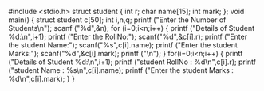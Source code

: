 #include <stdio.h>
struct student
{
int r;
char name[15];
int mark;
};
void main()
{
struct student c[50];
int i,n,q;
printf ("Enter the Number of Students\n");
scanf ("%d",&n);
for (i=0;i<n;i++)
{
printf ("Details of Student %d:\n",i+1);
printf ("Enter the RollNo:");
scanf("%d",&c[i].r);
printf ("Enter the student Name:");
scanf("%s",c[i].name);
printf ("Enter the student Marks:");
scanf("%d",&c[i].mark);
printf ("\n");
}
for(i=0;i<n;i++)
{
printf ("Details of Student %d:\n",i+1);
printf ("student RollNo : %d\n",c[i].r);
printf ("student Name : %s\n",c[i].name);
printf ("Enter the student Marks : %d\n",c[i].mark);
}
}
